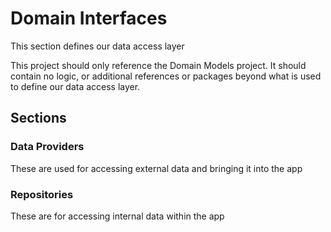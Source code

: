 ﻿# Domain Interfaces

This section defines our data access layer

This project should only reference the Domain Models project. It should contain no logic, or additional references or packages beyond what is used to define our data access layer.

## Sections

### Data Providers

These are used for accessing external data and bringing it into the app

### Repositories

These are for accessing internal data within the app